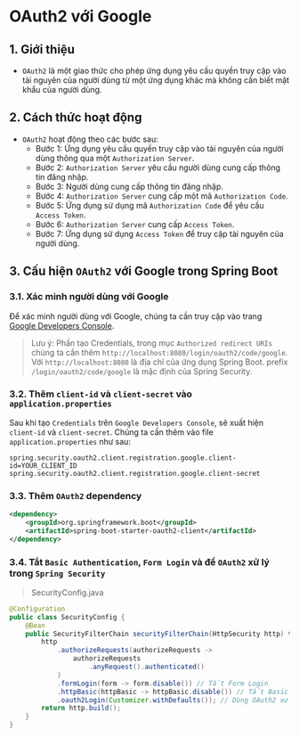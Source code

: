 # OAuth2 với Google
## 1. Giới thiệu
- `OAuth2` là một giao thức cho phép ứng dụng yêu cầu quyền truy cập vào tài nguyên của người dùng từ một ứng dụng khác mà không cần biết mật khẩu của người dùng.

## 2. Cách thức hoạt động
- `OAuth2` hoạt động theo các bước sau:
    - Bước 1: Ứng dụng yêu cầu quyền truy cập vào tài nguyên của người dùng thông qua một `Authorization Server`.
    - Bước 2: `Authorization Server` yêu cầu người dùng cung cấp thông tin đăng nhập.
    - Bước 3: Người dùng cung cấp thông tin đăng nhập.
    - Bước 4: `Authorization Server` cung cấp một mã `Authorization Code`.
    - Bước 5: Ứng dụng sử dụng mã `Authorization Code` để yêu cầu `Access Token`.
    - Bước 6: `Authorization Server` cung cấp `Access Token`.
    - Bước 7: Ứng dụng sử dụng `Access Token` để truy cập tài nguyên của người dùng.

## 3. Cấu hiện `OAuth2` với Google trong Spring Boot
### 3.1. Xác minh người dùng với Google
Để xác minh người dùng với Google, chúng ta cần truy cập vào trang [Google Developers Console](https://console.developers.google.com/).

> Lưu ý: Phần tạo Credentials, trong mục `Authorized redirect URIs` chúng ta cần thêm `http://localhost:8080/login/oauth2/code/google`. Với `http://localhost:8080` là địa chỉ của ứng dụng Spring Boot. prefix `/login/oauth2/code/google` là mặc định của Spring Security.

### 3.2. Thêm `client-id` và `client-secret` vào `application.properties`
Sau khi tạo `Credentials` trên `Google Developers Console`, sẽ xuất hiện `client-id` và `client-secret`. Chúng ta cần thêm vào file `application.properties` như sau:
```properties
spring.security.oauth2.client.registration.google.client-id=YOUR_CLIENT_ID
spring.security.oauth2.client.registration.google.client-secret
```

### 3.3. Thêm `OAuth2` dependency
```xml
<dependency>
    <groupId>org.springframework.boot</groupId>
    <artifactId>spring-boot-starter-oauth2-client</artifactId>
</dependency>
```

### 3.4. Tắt `Basic Authentication`, `Form Login` và để `OAuth2` xử lý trong `Spring Security`
>SecurityConfig.java
```java
@Configuration
public class SecurityConfig {
    @Bean
    public SecurityFilterChain securityFilterChain(HttpSecurity http) throws Exception {
        http
            .authorizeRequests(authorizeRequests ->
                authorizeRequests
                    .anyRequest().authenticated()
            )
            .formLogin(form -> form.disable()) // Tắt Form Login
            .httpBasic(httpBasic -> httpBasic.disable()) // Tắt Basic Authentication
            .oauth2Login(Customizer.withDefaults()); // Dùng OAuth2 xử lý
        return http.build();
    }
}
```

